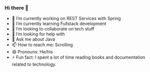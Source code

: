 ### Hi there 👋

- 🔭 I’m currently working on REST Services with Spring
- 🌱 I’m currently learning Fullstack development
- 👯 I’m looking to collaborate on tech stuff
- 🤔 I’m looking for help with 
- 💬 Ask me about Java
- 📫 How to reach me: Scrolling
- 😄 Pronouns: He/his
- ⚡ Fun fact: I spent a lot of time reading books and documentation related to technology.
